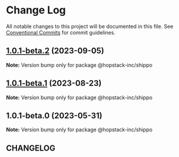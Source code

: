 # Change Log

All notable changes to this project will be documented in this file.
See [Conventional Commits](https://conventionalcommits.org) for commit guidelines.

## [1.0.1-beta.2](https://github.com/hopstack-inc/platform_integrations-provider-pkg/compare/@hopstack-inc/shippo@1.0.1-beta.1...@hopstack-inc/shippo@1.0.1-beta.2) (2023-09-05)

**Note:** Version bump only for package @hopstack-inc/shippo





## [1.0.1-beta.1](https://github.com/hopstack-inc/platform_integrations-provider-pkg/compare/@hopstack-inc/shippo@1.0.1-beta.0...@hopstack-inc/shippo@1.0.1-beta.1) (2023-08-23)

**Note:** Version bump only for package @hopstack-inc/shippo





## 1.0.1-beta.0 (2023-05-31)

**Note:** Version bump only for package @hopstack-inc/shippo





## CHANGELOG
